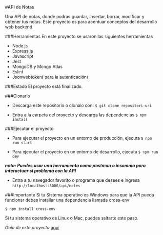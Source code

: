 #API de Notas

Una API de notas, donde podras guardar, insertar, borrar, modificar y obtener tus notas. Este proyecto es para acentuar conceptos del desarrollo web backend.

###Herramientas
En este proyecto se usaron las siguientes herramientas

- Node.js
- Express.js
- Javascript
- Jest
- MongoDB y Mongo Atlas
- Eslint
- Jsonwebtoken( para la autenticación)

###Estado
El proyecto está finalizado.

###Clonarlo

- Descarga este repositorio o clonalo con:
  `$ git clone repositori-uri`

- Entra a la carpeta del proyecto y descarga las dependencias
  `$ npm install`

###Ejecutar el proyecto

- Para ejecutar el proyecto en un entorno de producción, ejecuta
  `$ npm run start`

- Para ejecutar el proyecto en un entorno de desarrollo, ejecuta
  `$ npm run dev`

**_nota: Puedes usar una herramienta como postman o insomnia para interactuar si problema con la API_**

- Entra a tu navegador favorito o programa que desees e ingresa
  `http://localhost:3000/api/notes`

###Importante
Si tu Sistema operativo es Windows para que la API pueda funcionar debes installar una dependencia llamada cross-env

`$ npm install cross-env`

Si tu sistema operativo es Linux o Mac, puedes saltarte este paso.

_Guia de este proyecto_ [aquí](http://fullstackopen.com/es/ "aquí")

